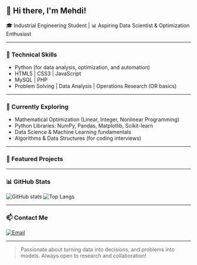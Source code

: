 ## 👋 Hi there, I'm Mehdi!

🎓 Industrial Engineering Student | 📊 Aspiring Data Scientist & Optimization Enthusiast 

---

### 🔧 Technical Skills

- Python (for data analysis, optimization, and automation)
- HTML5 | CSS3 | JavaScript 
- MySQL | PHP
- Problem Solving | Data Analysis | Operations Research (OR basics)

---

### 🧠 Currently Exploring

- Mathematical Optimization (Linear, Integer, Nonlinear Programming)
- Python Libraries: NumPy, Pandas, Matplotlib, Scikit-learn
- Data Science & Machine Learning fundamentals
- Algorithms & Data Structures (for coding interviews)

---

### 📌 Featured Projects

<!-- Add your projects here later -->

---

### 📊 GitHub Stats

![GitHub stats](https://github-readme-stats.vercel.app/api?mohamadkhodadadi&show_icons=true&theme=radical)
![Top Langs](https://github-readme-stats.vercel.app/api/top-langs/?mohamadkhodadadi&layout=compact&theme=radical)

---

### 📫 Contact Me

[![Email](https://img.shields.io/badge/Email-D14836?style=for-the-badge&logo=gmail&logoColor=white)](mailto:mohamad.m.khoda03@gmail.com)

---

> Passionate about turning data into decisions, and problems into models. Always open to research and collaboration!
